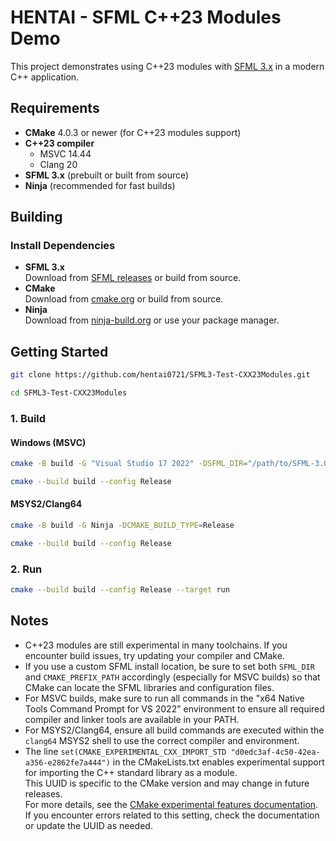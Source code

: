 # HENTAI - SFML C++23 Modules Demo

This project demonstrates using C++23 modules with [SFML 3.x](https://www.sfml-dev.org/) in a modern C++ application.


## Requirements

- **CMake** 4.0.3 or newer (for C++23 modules support)
- **C++23 compiler**
  - MSVC 14.44
  - Clang 20
- **SFML 3.x** (prebuilt or built from source)
- **Ninja** (recommended for fast builds)

## Building

### Install Dependencies

- **SFML 3.x**  
  Download from [SFML releases](https://www.sfml-dev.org/download.php) or build from source.
- **CMake**  
  Download from [cmake.org](https://cmake.org/download/) or build from source.
- **Ninja**  
  Download from [ninja-build.org](https://ninja-build.org/) or use your package manager.


## Getting Started

```sh
git clone https://github.com/hentai0721/SFML3-Test-CXX23Modules.git
```

```sh
cd SFML3-Test-CXX23Modules
```

### 1. Build

#### Windows (MSVC)

```sh
cmake -B build -G "Visual Studio 17 2022" -DSFML_DIR="/path/to/SFML-3.0.1/lib/cmake/SFML" -DCMAKE_PREFIX_PATH="/path/to/SFML-3.0.1"
```

```sh
cmake --build build --config Release
```

#### MSYS2/Clang64

```sh
cmake -B build -G Ninja -DCMAKE_BUILD_TYPE=Release
```

```sh
cmake --build build --config Release
```

### 2. Run

```sh
cmake --build build --config Release --target run
```

## Notes

- C++23 modules are still experimental in many toolchains. If you encounter build issues, try updating your compiler and CMake.
- If you use a custom SFML install location, be sure to set both `SFML_DIR` and `CMAKE_PREFIX_PATH` accordingly (especially for MSVC builds) so that CMake can locate the SFML libraries and configuration files.
- For MSVC builds, make sure to run all commands in the "x64 Native Tools Command Prompt for VS 2022" environment to ensure all required compiler and linker tools are available in your PATH.
- For MSYS2/Clang64, ensure all build commands are executed within the `clang64` MSYS2 shell to use the correct compiler and environment.
- The line `set(CMAKE_EXPERIMENTAL_CXX_IMPORT_STD "d0edc3af-4c50-42ea-a356-e2862fe7a444")` in the CMakeLists.txt enables experimental support for importing the C++ standard library as a module.  
  This UUID is specific to the CMake version and may change in future releases.  
  For more details, see the [CMake experimental features documentation](https://github.com/Kitware/CMake/blob/v4.0.3/Help/dev/experimental.rst).  
  If you encounter errors related to this setting, check the documentation or update the UUID as needed.